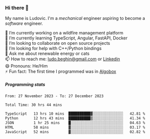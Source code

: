 ### Hi there 👋

My name is Ludovic. I'm a *mechanical* engineer aspiring to become a *software* engineer.

 🔭 I’m currently working on a wildfire management platform<br/>
 🌱 I’m currently learning TypeScript, Angular, FastAPI, Docker<br/>
 👯 I’m looking to collaborate on open source projects<br/>
 🤔 I’m looking for help with C++/Python bindings<br/>
 💬 Ask me about renewable energy or cats<br/>
 📫 How to reach me: ludo.beghin@gmail.com or [Linkedin](https://www.linkedin.com/in/ludovic-beghin/)<br/>
 😄 Pronouns: He/Him<br/>
 ⚡ Fun fact: The first time I programmed was in [Algobox](https://fr.wikipedia.org/wiki/Algobox)<br/>

##### Programming stats
<!--START_SECTION:waka-->

```txt
From: 27 November 2023 - To: 27 December 2023

Total Time: 30 hrs 44 mins

TypeScript   13 hrs 10 mins  ██████████▓░░░░░░░░░░░░░░   42.81 %
Python       12 hrs 43 mins  ██████████▒░░░░░░░░░░░░░░   41.34 %
JSON         1 hr 25 mins    █░░░░░░░░░░░░░░░░░░░░░░░░   04.63 %
HTML         58 mins         ▓░░░░░░░░░░░░░░░░░░░░░░░░   03.17 %
JavaScript   52 mins         ▓░░░░░░░░░░░░░░░░░░░░░░░░   02.82 %
```

<!--END_SECTION:waka-->
